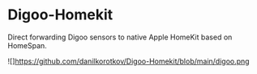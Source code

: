 # Digoo-Homekit
Direct forwarding Digoo sensors to native Apple HomeKit based on HomeSpan. 

![]https://github.com/danilkorotkov/Digoo-Homekit/blob/main/digoo.png
